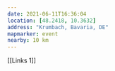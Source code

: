 ```yaml
---
date: 2021-06-11T16:36:04
location: [48.2418, 10.3632]
address: "Krumbach, Bavaria, DE"
mapmarker: event
nearby: 10 km
---
```


[[Links 1]]